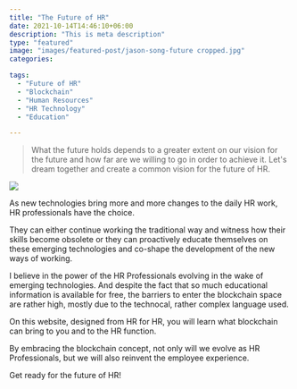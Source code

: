 ```yaml
---
title: "The Future of HR"
date: 2021-10-14T14:46:10+06:00
description: "This is meta description"
type: "featured"
image: "images/featured-post/jason-song-future cropped.jpg"
categories: 

tags:
  - "Future of HR"
  - "Blockchain"
  - "Human Resources"
  - "HR Technology"
  - "Education"

---
```






> What the future holds depends to a greater extent on our vision for the future and how far are we willing to go in order to achieve it. 
Let's dream together and create a common vision for the future of HR.


![](../images/post-img.jpg)

As new technologies bring more and more changes to the daily HR work, HR professionals have the choice. 

They can either continue working the traditional way and witness how their skills become obsolete or they can proactively educate themselves on these emerging technologies and co-shape the development of the new ways of working. 

I believe in the power of the HR Professionals evolving in the wake of emerging technologies. And despite the fact that so much educational information is available for free, the barriers to enter the blockchain space are rather high, mostly due to the technocal, rather complex language used. 

On this website, designed from HR for HR, you will learn what blockchain can bring to you and to the HR function. 

By embracing the blockchain concept, not only will we evolve as HR Professionals, but we will also reinvent the employee experience. 

Get ready for the future of HR!



